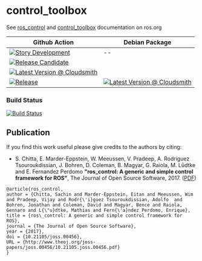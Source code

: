 control_toolbox
===========

See [ros_control](http://wiki.ros.org/ros_control) and [control_toolbox](http://wiki.ros.org/control_toolbox) documentation on ros.org

| Github Action  | Debian Package |
| ------------- | ------------- |
| [![Story Development](https://github.com/AutoModality/control_toolbox/workflows/Story%20Development/badge.svg)](https://github.com/AutoModality/latency_testing/actions?query=workflow%3A%22Story+Development%22) | --  |
| [![Release Candidate](https://github.com/AutoModality/control_toolbox/workflows/Release%20Candidate/badge.svg)](https://github.com/AutoModality/latency_testing/actions?query=workflow%3A%22Release+Candidate%22)  | 
[![Latest Version @ Cloudsmith](https://api-prd.cloudsmith.io/badges/version/automodality/release/deb/ros-kinetic-control-toolbox/latest/d=ubuntu%252Fxenial;t=1/?render=true&badge_token=gAAAAABeMLt6WjbU4e-z75PmB5DuwUFZrchceAaSW9L8zHPnz-VSOijA2RSItcJWfS5G-eg6g_X8JMseIs-hc9DOenlqK_e2tCvFqSY0xw4zSWs04xoGU_0%3D)](https://cloudsmith.io/~automodality/repos/release/packages/detail/deb/ros-kinetic-control-toolbox/latest/d=ubuntu%252Fxenial;t=1/) |
| [![Release](https://github.com/AutoModality/control_toolbox/workflows/Release/badge.svg)](https://github.com/AutoModality/control_toolbox/actions?query=workflow%3A%22Release)  | [![Latest Version @ Cloudsmith](https://api-prd.cloudsmith.io/badges/version/automodality/dev/deb/ros-kinetic-control-toolbox/latest/d=ubuntu%252Fxenial;t=1/?render=true&badge_token=gAAAAABeMLuZXS-ANd9V9_kXlrYqGfjPwyALOKjR1wi4-IQ0lfRFJUvThY2HRBLcvslf9T4KneowgWIPwHLM71W39A4Gb3SCs4Udp07HTdIE_GxNaw_EGmo%3D)](https://cloudsmith.io/~automodality/repos/dev/packages/detail/deb/ros-kinetic-control-toolbox/latest/d=ubuntu%252Fxenial;t=1/) |

### Build Status

[![Build Status](https://travis-ci.org/ros-controls/control_toolbox.png?branch=kinetic-devel)](https://travis-ci.org/ros-controls/control_toolbox)

## Publication

If you find this work useful please give credits to the authors by citing:

* S. Chitta, E. Marder-Eppstein, W. Meeussen, V. Pradeep, A. Rodríguez Tsouroukdissian, J. Bohren, D. Coleman, B. Magyar, G. Raiola, M. Lüdtke and E. Fernandez Perdomo
**"ros_control: A generic and simple control framework for ROS"**,
The Journal of Open Source Software, 2017. ([PDF](http://www.theoj.org/joss-papers/joss.00456/10.21105.joss.00456.pdf))

```
@article{ros_control,
author = {Chitta, Sachin and Marder-Eppstein, Eitan and Meeussen, Wim and Pradeep, Vijay and Rodr{\'i}guez Tsouroukdissian, Adolfo  and Bohren, Jonathan and Coleman, David and Magyar, Bence and Raiola, Gennaro and L{\"u}dtke, Mathias and Fern{\'a}ndez Perdomo, Enrique},
title = {ros\_control: A generic and simple control framework for ROS},
journal = {The Journal of Open Source Software},
year = {2017},
doi = {10.21105/joss.00456},
URL = {http://www.theoj.org/joss-papers/joss.00456/10.21105.joss.00456.pdf}
}
```
